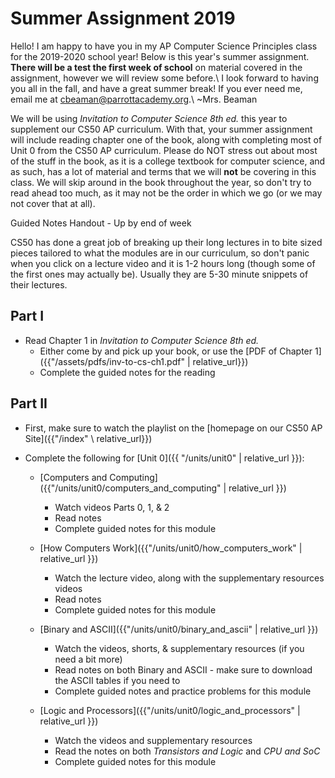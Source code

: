 # Summer Assignment 2019

Hello! I am happy to have you in my AP Computer Science Principles class for the 2019-2020 school year! Below is this year's summer assignment. **There will be a test the first week of school** on material covered in the assignment, however we will review some before.\\
I look forward to having you all in the fall, and have a great summer break! If you ever need me, email me at <cbeaman@parrottacademy.org>.\\
~Mrs. Beaman

We will be using *Invitation to Computer Science 8th ed.* this year to supplement our CS50 AP curriculum. With that, your summer assignment will include reading chapter one of the book, along  with completing most of Unit 0 from the CS50 AP curriculum. Please do NOT stress out about most of the stuff in the book, as it is a college textbook for computer science, and as such, has a lot of material and terms that we will **not** be covering in this class. We will skip around in the book throughout the year, so don't try to read ahead too much, as it may not be the order in which we go (or we may not cover that at all).

Guided Notes Handout - Up by end of week

CS50 has done a great job of breaking up their long lectures in to bite sized pieces tailored to what the modules are in our curriculum, so don't panic when you click on a lecture video and it is 1-2 hours long (though some of the first ones may actually be). Usually they are 5-30 minute snippets of their lectures.

## Part I
- Read Chapter 1 in *Invitation to Computer Science 8th ed.*
  - Either come by and pick up your book, or use the [PDF of Chapter 1]({{"/assets/pdfs/inv-to-cs-ch1.pdf" | relative_url}})
  - Complete the guided notes for the reading

## Part II
- First, make sure to watch the playlist on the [homepage on our CS50 AP Site]({{"/index" \ relative_url}})
- Complete the following for [Unit 0]({{ "/units/unit0" | relative_url }}):

  - [Computers and Computing]({{"/units/unit0/computers_and_computing" | relative_url }})
    - Watch videos Parts 0, 1, & 2
    - Read notes
    - Complete guided notes for this module

  - [How Computers Work]({{"/units/unit0/how_computers_work" | relative_url }})
    - Watch the lecture video, along with the supplementary resources videos
    - Read notes
    - Complete guided notes for this module

  - [Binary and ASCII]({{"/units/unit0/binary_and_ascii" | relative_url }})
    - Watch the videos, shorts, & supplementary resources (if you need a bit more)
    - Read notes on both Binary and ASCII - make sure to download the ASCII tables if you need to
    - Complete guided notes and practice problems for this module

  - [Logic and Processors]({{"/units/unit0/logic_and_processors" | relative_url }})
    - Watch the videos and supplementary resources
    - Read the notes on both *Transistors and Logic* and *CPU and SoC*
    - Complete guided notes for this module
